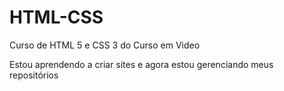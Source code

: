 # HTML-CSS
Curso de HTML 5 e CSS 3 do Curso em Video

Estou aprendendo a criar sites e agora estou gerenciando meus repositórios
